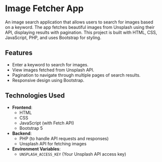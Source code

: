# Image Fetcher App

An image search application that allows users to search for images based on a keyword. The app fetches beautiful images from Unsplash using their API, displaying results with pagination. This project is built with HTML, CSS, JavaScript, PHP, and uses Bootstrap for styling.

## Features
- Enter a keyword to search for images.
- View images fetched from Unsplash API.
- Pagination to navigate through multiple pages of search results.
- Responsive design using Bootstrap.

## Technologies Used
- **Frontend**:
  - HTML
  - CSS
  - JavaScript (with Fetch API)
  - Bootstrap 5
- **Backend**:
  - PHP (to handle API requests and responses)
  - Unsplash API for fetching images
- **Environment Variables**:
  - `UNSPLASH_ACCESS_KEY` (Your Unsplash API access key)
